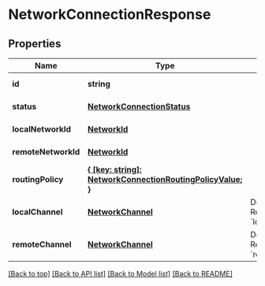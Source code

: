 # NetworkConnectionResponse

## Properties

|Name | Type | Description | Notes|
|------------ | ------------- | ------------- | -------------|
|**id** | **string** |  | [default to undefined]|
|**status** | [**NetworkConnectionStatus**](NetworkConnectionStatus.md) |  | [default to undefined]|
|**localNetworkId** | [**NetworkId**](NetworkId.md) |  | [default to undefined]|
|**remoteNetworkId** | [**NetworkId**](NetworkId.md) |  | [default to undefined]|
|**routingPolicy** | [**{ [key: string]: NetworkConnectionRoutingPolicyValue; }**](NetworkConnectionRoutingPolicyValue.md) |  | [default to undefined]|
|**localChannel** | [**NetworkChannel**](NetworkChannel.md) | Deprecated - Replaced by &#x60;localNetworkId&#x60; | [optional] [default to undefined]|
|**remoteChannel** | [**NetworkChannel**](NetworkChannel.md) | Deprecated - Replaced by &#x60;remoteNetworkId&#x60; | [optional] [default to undefined]|




[[Back to top]](#) [[Back to API list]](../../README.md#documentation-for-api-endpoints) [[Back to Model list]](../../README.md#documentation-for-models) [[Back to README]](../../README.md)
